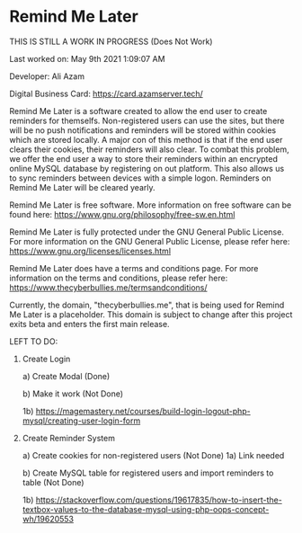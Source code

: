 **Remind Me Later**
=============
THIS IS STILL A WORK IN PROGRESS (Does Not Work)

Last worked on: May 9th 2021 1:09:07 AM

Developer: Ali Azam

Digital Business Card: https://card.azamserver.tech/


Remind Me Later is a software created to allow the end user to create reminders for themselfs. Non-registered users can use the sites, but there will be no push notifications and reminders will be stored within cookies which are stored locally. A major con of this method is that if the end user clears their cookies, their reminders will also clear. To combat this problem, we offer the end user a way to store their reminders within an encrypted online MySQL database by registering on out platform. This also allows us to sync reminders between devices with a simple logon. Reminders on Remind Me Later will be cleared yearly.


Remind Me Later is free software. More information on free software can be found here: https://www.gnu.org/philosophy/free-sw.en.html


Remind Me Later is fully protected under the GNU General Public License. For more information on the GNU General Public License, please refer here: https://www.gnu.org/licenses/licenses.html


Remind Me Later does have a terms and conditions page. For more information on the terms and conditions, please refer here: https://www.thecyberbullies.me/termsandconditions/


Currently, the domain, "thecyberbullies.me", that is being used for Remind Me Later is a placeholder. This domain is subject to change after this project exits beta and enters the first main release.


LEFT TO DO:


1) Create Login


   a) Create Modal (Done)


   b) Make it work (Not Done)


      1b) https://magemastery.net/courses/build-login-logout-php-mysql/creating-user-login-form


2) Create Reminder System


   a) Create cookies for non-registered users (Not Done)
      1a) Link needed


   b) Create MySQL table for registered users and import reminders to table (Not Done)

   
      1b) https://stackoverflow.com/questions/19617835/how-to-insert-the-textbox-values-to-the-database-mysql-using-php-oops-concept-wh/19620553